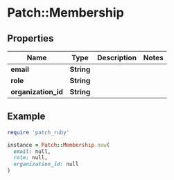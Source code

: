 # Patch::Membership

## Properties

| Name | Type | Description | Notes |
| ---- | ---- | ----------- | ----- |
| **email** | **String** |  |  |
| **role** | **String** |  |  |
| **organization_id** | **String** |  |  |

## Example

```ruby
require 'patch_ruby'

instance = Patch::Membership.new(
  email: null,
  role: null,
  organization_id: null
)
```

